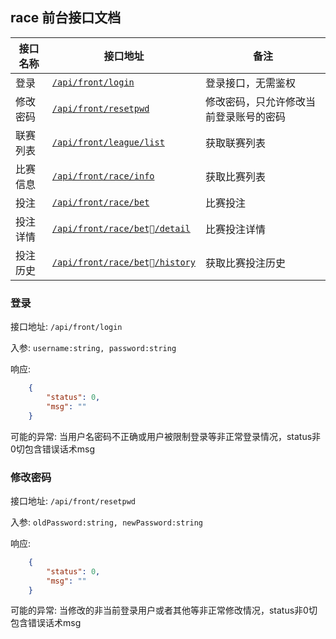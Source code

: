 ## race 前台接口文档
| 接口名称 | 接口地址 | 备注 |
| ------ | ------ | ------ |
| 登录 | [``/api/front/login``](#登录) | 登录接口，无需鉴权 |
| 修改密码 | [``/api/front/resetpwd``](#修改密码) | 修改密码，只允许修改当前登录账号的密码 |
| 联赛列表 | [``/api/front/league/list``](#联赛列表) | 获取联赛列表 |
| 比赛信息 | [``/api/front/race/info``](#比赛信息) | 获取比赛列表 |
| 投注 | [``/api/front/race/bet``](#投注) | 比赛投注 |
| 投注详情 | [``/api/front/race/bet/detail``](#投注详情) | 比赛投注详情 |
| 投注历史 | [``/api/front/race/bet/history``](#投注历史) | 获取比赛投注历史 |

### 登录

接口地址: ``/api/front/login``

入参: 
``username:string, password:string``

响应: 
```json
    {
        "status": 0,
        "msg": ""
    }
```
可能的异常: 当用户名密码不正确或用户被限制登录等非正常登录情况，status非0切包含错误话术msg

### 修改密码

接口地址: ``/api/front/resetpwd``

入参: 
``oldPassword:string, newPassword:string``

响应: 
```json
    {
        "status": 0,
        "msg": ""
    }
```
可能的异常: 当修改的非当前登录用户或者其他等非正常修改情况，status非0切包含错误话术msg